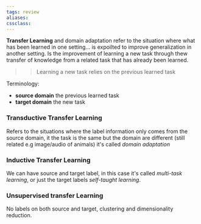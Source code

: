 ```yaml
---
tags: review
aliases:
cssclass:
---
```

 
**Transfer Learning** and domain adaptation refer to the situation where what has been learned in one setting... is expoilted to improve generalization in another setting.
Is the improvement of learning a new task through thew transfer of knowledge from a related task that has already been learned.

>> Learning a new task relies on the previous learned task

Terminology:
- **source domain** the previous learned task
- **target domain** the new task

### Transductive Transfer Learning
Refers to the situations where the label information only comes from the source domain, it the task is the same but the domain are different (still related e.g image/audio of animals) it's called _domain adaptation_


### Inductive Transfer Learning
We can have source and target label, in this case it's called _multi-task learning_, or just the target labels _self-taught learning_.


### Unsupervised transfer Learning
No labels on both source and target, clustering and dimensionality reduction.